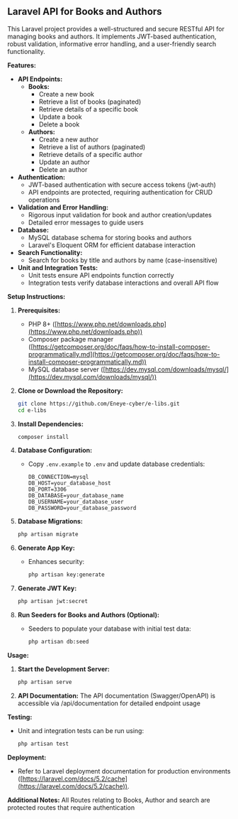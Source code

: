 ## Laravel API for Books and Authors

This Laravel project provides a well-structured and secure RESTful API for managing books and authors. It implements JWT-based authentication, robust validation, informative error handling, and a user-friendly search functionality.

**Features:**

- **API Endpoints:**
    - **Books:**
        - Create a new book
        - Retrieve a list of books (paginated)
        - Retrieve details of a specific book
        - Update a book
        - Delete a book
    - **Authors:**
        - Create a new author
        - Retrieve a list of authors (paginated)
        - Retrieve details of a specific author
        - Update an author
        - Delete an author
- **Authentication:**
    - JWT-based authentication with secure access tokens (jwt-auth)
    - API endpoints are protected, requiring authentication for CRUD operations
- **Validation and Error Handling:**
    - Rigorous input validation for book and author creation/updates
    - Detailed error messages to guide users
- **Database:**
    - MySQL database schema for storing books and authors
    - Laravel's Eloquent ORM for efficient database interaction
- **Search Functionality:**
    - Search for books by title and authors by name (case-insensitive)
- **Unit and Integration Tests:**
    - Unit tests ensure API endpoints function correctly
    - Integration tests verify database interactions and overall API flow

**Setup Instructions:**

1. **Prerequisites:**
    - PHP 8+ ([https://www.php.net/downloads.php](https://www.php.net/downloads.php))
    - Composer package manager ([https://getcomposer.org/doc/faqs/how-to-install-composer-programmatically.md](https://getcomposer.org/doc/faqs/how-to-install-composer-programmatically.md))
    - MySQL database server ([https://dev.mysql.com/downloads/mysql/](https://dev.mysql.com/downloads/mysql/))

2. **Clone or Download the Repository:**
   ```bash
   git clone https://github.com/Eneye-cyber/e-libs.git
   cd e-libs
   ```

3. **Install Dependencies:**
   ```bash
   composer install
   ```

4. **Database Configuration:**
   - Copy `.env.example` to `.env` and update database credentials:
     ```
     DB_CONNECTION=mysql
     DB_HOST=your_database_host
     DB_PORT=3306
     DB_DATABASE=your_database_name
     DB_USERNAME=your_database_user
     DB_PASSWORD=your_database_password
     ```

5. **Database Migrations:**
   ```bash
   php artisan migrate
   ```

6. **Generate App Key:**
   - Enhances security:
     ```bash
     php artisan key:generate
     ```

7. **Generate JWT Key:**
     ```bash
     php artisan jwt:secret
     ```

8. **Run Seeders for Books and Authors (Optional):**
   - Seeders to populate your database with initial test data:
     ```bash
     php artisan db:seed
     ```

**Usage:**

1. **Start the Development Server:**
   ```bash
   php artisan serve
   ```

2. **API Documentation:** 
The API documentation (Swagger/OpenAPI) is accessible via /api/documentation for detailed endpoint usage

**Testing:**

- Unit and integration tests can be run using:
  ```bash
  php artisan test
  ```

**Deployment:**

- Refer to Laravel deployment documentation for production environments ([https://laravel.com/docs/5.2/cache](https://laravel.com/docs/5.2/cache)).

**Additional Notes:**
All Routes relating to Books, Author and search are protected routes that require authentication
